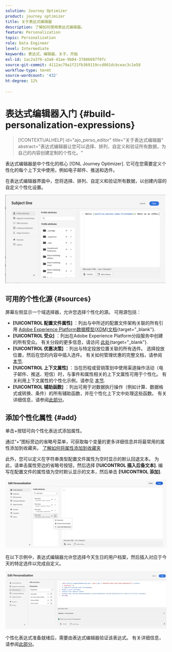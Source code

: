 ```yaml
---
solution: Journey Optimizer
product: journey optimizer
title: 关于表达式编辑器
description: 了解如何使用表达式编辑器。
feature: Personalization
topic: Personalization
role: Data Engineer
level: Intermediate
keywords: 表达式，编辑器，关于，开始
exl-id: 1ac2a376-a3a8-41ae-9b04-37886697f0fc
source-git-commit: 4112ac79a1f21fb369119ccd801dcbceac3c1e58
workflow-type: tm+mt
source-wordcount: '432'
ht-degree: 12%

---
```


# 表达式编辑器入门 {#build-personalization-expressions}

>[!CONTEXTUALHELP]
>id="ajo_perso_editor"
>title="关于表达式编辑器"
>abstract="表达式编辑器让您可以选择、排列、自定义和验证所有数据，为自己的内容创建定制的个性化。"

表达式编辑器是中个性化的核心 [!DNL Journey Optimizer]. 它可在您需要定义个性化的每个上下文中使用，例如电子邮件、推送和选件。

在表达式编辑器界面中，您将选择、排列、自定义和验证所有数据，以创建内容的自定义个性化设置。

![](assets/perso_ee1.png)

## 可用的个性化源 {#sources}

屏幕左侧显示一个域选择器，允许您选择个性化的源。 可用源包括：

* **[!UICONTROL 配置文件属性]** ：列出与中所述的配置文件架构关联的所有引用 [Adobe Experience Platform数据模型(XDM)文档](https://experienceleague.adobe.com/docs/experience-platform/xdm/home.html){target="_blank"}.
* **[!UICONTROL 受众]** ：列出在Adobe Experience Platform分段服务中创建的所有受众。 有关分段的更多信息，请访问 [此处](https://experienceleague.adobe.com/docs/experience-platform/segmentation/home.html?lang=zh-Hans){target="_blank"}.
* **[!UICONTROL 优惠决策]** ：列出与特定投放位置关联的所有选件。 选择投放位置，然后在您的内容中插入选件。 有关如何管理优惠的完整文档，请参阅 [本节](../offers/get-started/starting-offer-decisioning.md).
* **[!UICONTROL 上下文属性]** ：当在历程或营销策划中使用渠道操作活动（电子邮件、推送、短信）时，与事件和属性相关的上下文属性可用于个性化。 有关利用上下文属性的个性化示例，请参见 [本节](personalization-use-case.md).
* **[!UICONTROL 辅助函数]** ：列出可用于对数据执行操作（例如计算、数据格式或转换、条件）的所有辅助函数，并在个性化上下文中处理这些函数。 有关详细信息，请参阅[此部分](functions/functions.md)。

## 添加个性化属性 {#add}

单击+按钮可向个性化表达式添加属性。

通过“+”图标旁边的省略号菜单，可获取每个变量的更多详细信息并将最常用的属性添加到收藏夹。 [了解如何将属性添加到收藏夹](personalization-favorites.md)

此外，您可以定义在字符串类型配置文件属性为空时显示的默认回退文本。 为此，请单击属性旁边的省略号按钮，然后选择 **[!UICONTROL 插入后备文本]**. 编写在配置文件的属性值为空时默认显示的文本，然后单击 **[!UICONTROL 添加]**.

![](assets/attribute-details.png)

在以下示例中，表达式编辑器允许您选择今天生日的用户档案，然后插入对应于今天的特定选件以完成自定义。

![](assets/perso_ee2.png)

个性化表达式准备就绪后，需要由表达式编辑器验证该表达式。 有关详细信息，请参阅[此部分](personalization-validation.md)。
